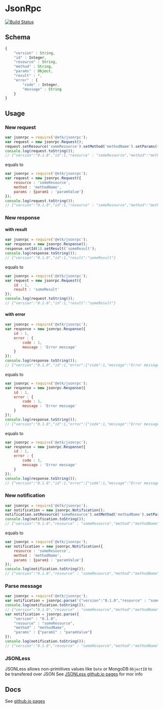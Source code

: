 # JsonRpc
[![Build Status](https://travis-ci.org/etk-pl/jsonrpc.svg?branch=master)](https://travis-ci.org/etk-pl/jsonrpc)
## Schema
```javascript
{
	"version" : String,
	"id" : Integer,
	"resource" : String,
	"method" : String,
	"params" : Object,
	"result" : *,
	"error" : {
		"code" : Integer,
		"message" : String
	}
}
```
## Usage
### New request
```javascript
var jsonrpc = require('@etk/jsonrpc');
var request = new jsonrpc.Request();
request.setResource('someResource').setMethod('methodName').setParams({'param1' : 'paramValue'});
console.log(request.toString());
// {"version":"0.1.0","id":1,"resource" : "someResource","method":"methodName","params":{"param1":"paramValue"}}
```
equals to
```javascript
var jsonrpc = require('@etk/jsonrpc');
var request = new jsonrpc.Request({
	resource : 'someResource',
	method : 'methodName',
	params : {param1 : 'paramValue'}
});
console.log(request.toString());
// {"version":"0.1.0","id":1,"resource" : "someResource","method":"methodName","params":{"param1":"paramValue"}}
```
### New response
#### with result
```javascript
var jsonrpc = require('@etk/jsonrpc');
var response = new jsonrpc.Response();
response.setId(1).setResult('someResult');
console.log(response.toString());
// {"version":"0.1.0","id":1,"result":"someResult"}
```
equals to
```javascript
var jsonrpc = require('@etk/jsonrpc');
var request = new jsonrpc.Request({
	id : 1,
	result : 'someResult'
});
console.log(request.toString());
// {"version":"0.1.0","id":1,"result":"someResult"}
```
#### with error
```javascript
var jsonrpc = require('@etk/jsonrpc');
var response = new jsonrpc.Response({
	id : 1,
	error : {
		code : 1,
		message : 'Error message'
	}
});
console.log(response.toString());
// {"version":"0.1.0","id":1,"error":{"code":1,"message":"Error message"}}
```
equals to
```javascript
var jsonrpc = require('@etk/jsonrpc');
var response = new jsonrpc.Response({
	id : 1,
	error : {
		code : 1,
		message : 'Error message'
	}
});
console.log(response.toString());
// {"version":"0.1.0","id":1,"error":{"code":1,"message":"Error message"}}
```
equals to
```javascript
var jsonrpc = require('@etk/jsonrpc');
var response = new jsonrpc.Response({
	id : 1,
	error : {
		code : 1,
		message : 'Error message'
	}
});
console.log(response.toString());
// {"version":"0.1.0","id":1,"error":{"code":1,"message":"Error message"}}
```
### New notification
```javascript
var jsonrpc = require('@etk/jsonrpc');
var notification = new jsonrpc.Notification();
notification.setResource('someResource').setMethod('methodName').setParams({'param1' : 'paramValue'});
console.log(notification.toString());
// {"version":"0.1.0","resource" : "someResource","method":"methodName","params":{"param1":"paramValue"}}
```
equals to
```javascript
var jsonrpc = require('@etk/jsonrpc');
var notification = new jsonrpc.Notification({
	resource : 'someResource',
	method : 'methodName',
	params : {param1 : 'paramValue'}
});
console.log(notification.toString());
// {"version":"0.1.0","resource" : "someResource","method":"methodName","params":{"param1":"paramValue"}}
```
### Parse message
```javascript
var jsonrpc = require('@etk/jsonrpc');
var notification = jsonrpc.parse('{"version":"0.1.0","resource" : "someResource","method":"methodName","params":{"param1":"paramValue"}}');
console.log(notification.toString());
// {"version":"0.1.0","resource" : "someResource","method":"methodName","params":{"param1":"paramValue"}}
var notification = jsonrpc.parse({
	"version" : "0.1.0",
	"resource" : "someResource",
	"method" : "methodName",
	"params" : {"param1" : "paramValue"}
});
console.log(notification.toString());
// {"version":"0.1.0","resource" : "someResource","method":"methodName","params":{"param1":"paramValue"}}
```
### JSONLess
JSONLess allows non-primitives values like ```Date``` or MongoDB ```ObjectID``` to be transfered over JSON
See [JSONLess github.io pages](http://ponury-kostek.github.io/json-less/) for mor info 
## Docs
See [github.io pages](http://etk-pl.github.io/jsonrpc/) 
